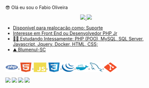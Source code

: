😎 Olá eu sou o Fabio Oliveira

<div align="center">
  <a href="https://github.com/fabiooliveira">
  <img height="180em" src="https://github-readme-stats.vercel.app/api?username=fabiooliveira&show_icons=true&theme=merko&include_all_commits=true&count_private=true"/>
  <img height="180em" src="https://github-readme-stats.vercel.app/api/top-langs/?username=fabiooliveira&layout=compact&langs_count=7&theme=merko"/>
</div>
  
 
- Disponivel para realocação como: Suporte
- Interesse em Front End ou Desenvolvedor PHP Jr
- 👨‍💻 Estudando Intessamente: PHP (POO), MySQL, SQL Server, Javascript, Jquery, Docker, HTML, CSS;
- ⛰ Blumenul-SC 

  
<div style="display: inline_block"><br>
  <img align="center" alt="Rafa-Js" height="30" width="40" src="https://raw.githubusercontent.com/devicons/devicon/master/icons/php/php-plain.svg">
  <img align="center" alt="Rafa-HTML" height="30" width="40" src="https://raw.githubusercontent.com/devicons/devicon/master/icons/html5/html5-original.svg">
   <img align="center" alt="Rafa-Js" height="30" width="40" src="https://raw.githubusercontent.com/devicons/devicon/master/icons/javascript/javascript-plain.svg">
  <img align="center" alt="Rafa-CSS" height="30" width="40" src="https://raw.githubusercontent.com/devicons/devicon/master/icons/css3/css3-original.svg">
  <img align="center" alt="Rafa-React" height="30" width="40" src="https://raw.githubusercontent.com/devicons/devicon/master/icons/jquery/jquery-plain.svg">
  <img align="center" alt="Rafa-React" height="30" width="40" src="https://raw.githubusercontent.com/devicons/devicon/master/icons/docker/docker-plain.svg">
  <img align="center" alt="Rafa-React" height="30" width="40" src="https://raw.githubusercontent.com/devicons/devicon/master/icons/mysql/mysql-plain.svg">
  <img align="center" alt="Rafa-React" height="30" width="40" src="https://raw.githubusercontent.com/devicons/devicon/master/icons/git/git-plain.svg">
  
</div>
  
  <br/>
  
 <div> 
    <a href="https://instagram.com/fabio.oficial" target="_blank"><img src="https://img.shields.io/badge/-Instagram-%23E4405F?style=for-the-badge&logo=instagram&logoColor=white" target="_blank"></a>
  <a href = "mailto:fabiodiego91@gmail.com"><img src="https://img.shields.io/badge/-Gmail-%23333?style=for-the-badge&logo=gmail&logoColor=white" target="_blank"></a>
  <a href="https://www.linkedin.com/in/fabio-oliveira-302433147/" target="_blank"><img src="https://img.shields.io/badge/-LinkedIn-%230077B5?style=for-the-badge&logo=linkedin&logoColor=white" target="_blank"></a>
    <a href=https://api.whatsapp.com/send?phone=5547997631633&text=Ol%C3%A1%20Mundo!" target="_blank"><img src="https://img.shields.io/badge/-whatsapp-%23E4405F?style=for-the-badge&logo=whatsapp&logoColor=white" target="_blank"></a>
 </div>
  

